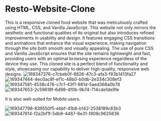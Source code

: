 # Resto-Website-Clone
This is a responsive cloned food website that was meticulously crafted using HTML, CSS, and Vanilla JavaScript. This website not only mirrors the aesthetic and functional qualities of its original but also introduces refined improvements in usability and design. It features engaging CSS transitions and animations that enhance the visual experience, making navigation through the site both smooth and visually appealing. The use of pure CSS and Vanilla JavaScript ensures that the site remains lightweight and fast, providing users with an optimal browsing experience regardless of the device they use. This cloned site is a perfect blend of functionality and style, showcasing our capability to deliver high-quality, responsive web designs.
![169347376-c7cbeb0f-8826-47c3-afa3-f83b1413fa27](https://github.com/Aziz-fer/Resto-Website-Clone/assets/64703046/9e88d3ff-aa5c-43ec-ae53-a1efd37b06cf)
![169347464-4ec0ac8f-ef1c-48b0-b0db-2e334c308ef3](https://github.com/Aziz-fer/Resto-Website-Clone/assets/64703046/9b8cf65a-77ac-4c05-9b4d-277b54b7c035)
![169347581-4538c478-c7c1-43f1-981d-5aed368a0b78](https://github.com/Aziz-fer/Resto-Website-Clone/assets/64703046/8ab79d32-acd9-4d84-93e8-0a49cd755ccc)
![169347653-2c59618f-6d98-4f0b-9b74-714cde1de9fe](https://github.com/Aziz-fer/Resto-Website-Clone/assets/64703046/61d6725f-8c18-404f-8006-d1c676639c15)

It is also well-suited for Mobile users.

![169347798-839550f5-ebbf-41b8-b142-2538189c83b3](https://github.com/Aziz-fer/Resto-Website-Clone/assets/64703046/52fd1395-ee0c-4cee-99cc-68f0f27378ee)
![169347914-f2a2bf1f-5db8-4487-8e31-f808c9625836](https://github.com/Aziz-fer/Resto-Website-Clone/assets/64703046/a66a48d3-cf4e-4682-aeac-a5c8b117e72a)






